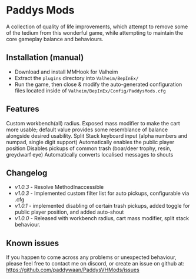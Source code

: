 
# Paddys Mods

A collection of quality of life improvements, which attempt to remove some of the tedium from this wonderful game, while attempting to maintain the core gameplay balance and behaviours.

## Installation (manual)

* Download and install MMHook for Valheim
* Extract the `plugins` directory into `Valheim/BepInEx/`
* Run the game, then close & modify the auto-generated configuration files located inside of `Valheim/BepInEx/Config/PaddysMods.cfg`

## Features
Custom workbench(all) radius.
Exposed mass modifier to make the cart more usable; default value provides some resemblance of balance alongside desired usability.
Split Stack keyboard input (alpha numbers and numpad, single digit support)
Automatically enables the public player position
Disables pickups of common trash (boar/deer trophy, resin, greydwarf eye)
Automatically converts localised messages to shouts


## Changelog
* *v1.0.3* - Resolve MethodInaccessible
* *v1.0.3* - Implemented custom filter list for auto pickups, configurable via .cfg
* *v1.0.1* - implemented disabling of certain trash pickups, added toggle for public player position, and added auto-shout
* *v1.0.0* - Released with workbench radius, cart mass modifier, split stack behaviour.

## Known issues
If you happen to come across any problems or unexpected behaviour, please feel free to contact me on discord, or create an issue on github at: https://github.com/paddywaan/PaddysVHMods/issues
